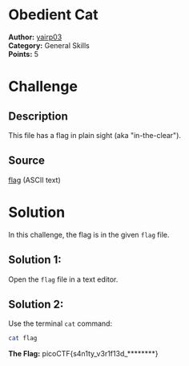 # Obedient Cat
**Author:** [yairp03](https://github.com/yairp03)  
**Category:** General Skills  
**Points:** 5
# Challenge
## Description
This file has a flag in plain sight (aka "in-the-clear").
## Source
[flag](./flag) (ASCII text)

# Solution
In this challenge, the flag is in the given `flag` file.  
## Solution 1:
Open the `flag` file in a text editor.
## Solution 2:
Use the terminal `cat` command:
```sh
cat flag
```

**The Flag:** picoCTF{s4n1ty_v3r1f13d_********}
